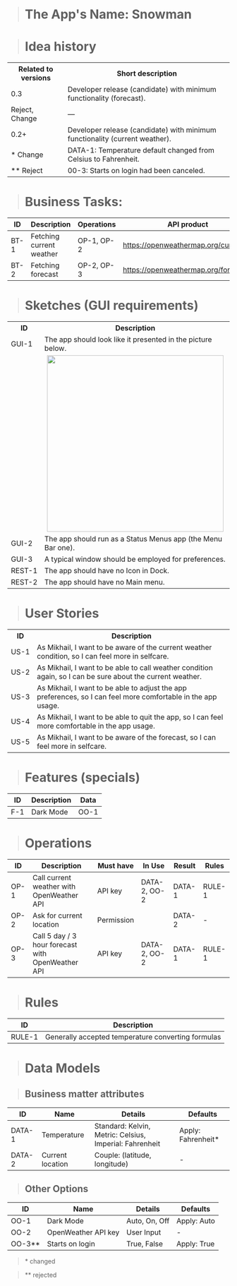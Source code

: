 > # The App's Name: Snowman

> # Idea history

<table>
    <tr>
        <th>Related to versions</th>
        <th>Short description</th>
    </tr>
    <tr>
        <td>0.3</td>
        <td>Developer release (candidate) with minimum functionality (forecast).</td>
    </tr>
    <tr>
        <td>Reject, Change</td>
        <td>—</td>
    </tr>
    <tr>
        <td>0.2+</td>
        <td>Developer release (candidate) with minimum functionality (current weather).</td>
    </tr>
    <tr>
        <td>* Change</td>
        <td>DATA-1: Temperature default changed from Celsius to Fahrenheit.</td>
    </tr>
    <tr>
        <td>** Reject</td>
        <td>00-3: Starts on login had been canceled.</td>
    </tr>
</table>

> # Business Tasks:

| ID   | Description                 | Operations | API product                          |
| ---- | --------------------------- | ---------- | ------------------------------------ |
| BT-1 | Fetching current weather    | OP-1, OP-2 | https://openweathermap.org/current   |
| BT-2 | Fetching forecast           | OP-2, OP-3 | https://openweathermap.org/forecast5 |

> # Sketches (GUI requirements)

<table>
    <tr>
        <th>ID</th>
        <th>Description</th>
    </tr>
    <tr>
        <td nowrap>GUI-1</td>
        <td>The app should look like it presented in the picture below.</td>
    </tr>
    <tr>
        <td></td>
        <td><img src="https://github.com/perseusrealdeal/macOS.Weather/assets/50202963/b8c4b185-41cf-4c7c-be2f-8cb31c6958fb" width="400" style="max-width: 100%; display: block; margin-left: auto; margin-right: auto;"/></td>
    </tr>
    <tr>
        <td nowrap>GUI-2</td>
        <td>The app should run as a Status Menus app (the Menu Bar one).</td>
    </tr>
    <tr>
        <td nowrap>GUI-3</td>
        <td>A typical window should be employed for preferences.</td>
    </tr>
    <tr>
        <td nowrap>REST-1</td>
        <td>The app should have no Icon in Dock.</td>
    </tr>
    <tr>
        <td nowrap>REST-2</td>
        <td>The app should have no Main menu.</td>
    </tr>
</table>

> # User Stories

<table>
    <tr>
        <th>ID</th>
        <th>Description</th>
    </tr>
    <tr>
        <td nowrap>US-1</td>
        <td>As Mikhail, I want to be aware of the current weather condition, so I can feel more in selfcare.</td>
    </tr>
    <tr>
        <td nowrap>US-2</td>
        <td>As Mikhail, I want to be able to call weather condition again, so I can be sure about the current weather.</td>
    </tr>
    <tr>
        <td nowrap>US-3</td>
        <td>As Mikhail, I want to be able to adjust the app preferences, so I can feel more comfortable in the app usage.</td>
    </tr>
    <tr>
        <td nowrap>US-4</td>
        <td>As Mikhail, I want to be able to quit the app, so I can feel more comfortable in the app usage.</td>
    </tr>
    <tr>
        <td nowrap>US-5</td>
        <td>As Mikhail, I want to be aware of the forecast, so I can feel more in selfcare.</td>
    </tr>
</table>

> # Features (specials)

| ID  | Description | Data |
| --- | ----------- | ---- |
| F-1 | Dark Mode   | OO-1 |

> # Operations

| ID   | Description                                       | Must have  | In Use               | Result | Rules  |
| ---- | ------------------------------------------------- | ---------- | -------------------- | ------ | ------ |
| OP-1 | Call current weather with OpenWeather API         | API key    | DATA-2, OO-2         | DATA-1 | RULE-1 |
| OP-2 | Ask for current location                          | Permission |                      | DATA-2 | -      |
| OP-3 | Call 5 day / 3 hour forecast with OpenWeather API | API key    | DATA-2, OO-2         | DATA-1 | RULE-1 |

> # Rules

| ID     | Description                                        |
| ------ | -------------------------------------------------- |
| RULE-1 | Generally accepted temperature converting formulas |

> # Data Models

> ## Business matter attributes

| ID     | Name             | Details                                                 | Defaults            |
| ------ | ---------------- | ------------------------------------------------------- | ------------------- |
| DATA-1 | Temperature      | Standard: Kelvin, Metric: Celsius, Imperial: Fahrenheit | Apply: Fahrenheit\* |
| DATA-2 | Current location | Couple: (latitude, longitude)                           | -                   |

> ## Other Options

| ID       | Name                | Details          | Defaults    |
| -------- | ------------------- | ---------------- | ----------- |
| OO-1     | Dark Mode           | Auto, On, Off    | Apply: Auto |
| OO-2     | OpenWeather API key | User Input       | -           |
| OO-3\*\* | Starts on login     | True, False      | Apply: True |

> \* changed

> \*\* rejected
